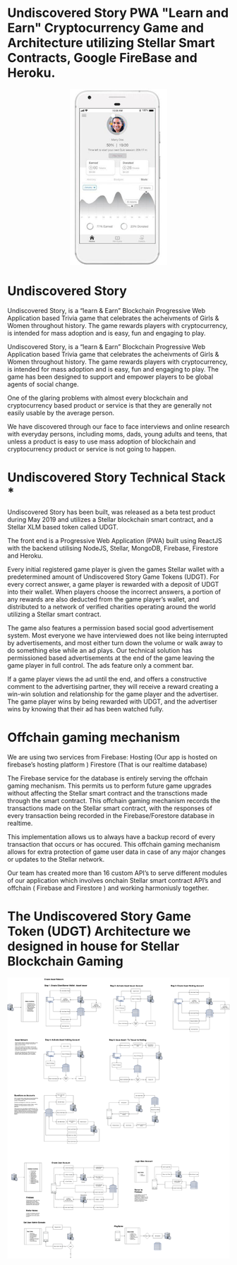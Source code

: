
# Undiscovered Story PWA "Learn and Earn" Cryptocurrency Game and Architecture utilizing Stellar Smart Contracts, Google FireBase and Heroku.


<p align="center"><!-- <img src="https://cloud.githubusercontent.com/assets/124117/22330270/bb6b2728-e408-11e6-9488-d041b317e1e4.png" height="400px"/> -->

<!-- <img src="./images/img1.png" height="400px"/> -->

<img src="./images/img2.png" height="400px"/>


<br />

# Undiscovered Story 

Undiscovered Story, is a “learn & Earn” Blockchain Progressive Web Application based Trivia game that celebrates the acheivments of Girls & Women throughout history.  The game rewards players with cryptocurrency, is intended for mass adoption and is easy, fun and engaging to play. 

Undiscovered Story, is a “learn & Earn” Blockchain Progressive Web Application based Trivia game that celebrates the acheivments of Girls & Women throughout history.  The game rewards players with cryptocurrency, is intended for mass adoption and is easy, fun and engaging to play.  The game has been designed to support and empower players to be global agents of social change.  

One of the glaring problems with almost every blockchain and cryptocurrency based product or service is that they are generally not easily usable by the average person.  

We have discovered through our face to face interviews and online research with everyday persons, including moms, dads, young adults and teens, that unless a product is easy to use mass adoption of blockchain and cryptocurrency product or service is not going to happen.

# Undiscovered Story Technical Stack *
Undiscovered Story has been built, was released as a beta test product during May 2019 and utilizes a Stellar blockchain smart contract, and a Stellar XLM based token called UDGT. 

The front end is a Progressive Web Application (PWA) built using ReactJS with the backend utilising NodeJS, Stellar, MongoDB, Firebase, Firestore and Heroku.

Every initial registered game player is given the games Stellar wallet with a predetermined amount of Undiscovered Story Game Tokens (UDGT). For every correct answer, a game player is rewarded with a deposit of UDGT into their wallet. When players choose the incorrect answers, a portion of any rewards are also deducted from the game player’s wallet, and distributed to a network of verified charities operating around the world utilizing a Stellar smart contract.

The game also features a permission based social good advertisement system.  Most everyone we have interviewed does not like being interrupted by advertisements, and most either turn down the volume or walk away to do something else while an ad plays.  Our technical solution has permissioned based advertisements at the end of the game leaving the game player in full control. 
The ads feature only a comment bar.  

If a game player views the ad until the end, and offers a constructive comment to the advertising partner, they will receive a reward creating a win-win solution and relationship for the game player and the advertiser.   The game player wins by being rewarded with UDGT, and the advertiser wins by knowing that their ad has been watched fully.

# Offchain gaming mechanism
We are using two services from Firebase: 
Hosting (Our app is hosted on firebase’s hosting platform )
Firestore (That is our realtime database) 

The Firebase service for the database is entirely serving the offchain gaming mechanism. This permits us to perform future game upgrades without affecting the Stellar smart contract and the transctions made through the smart contract. 
This offchain gaming mechanism records the transactions made on the Stellar smart contract, with the responses of every transaction being recorded in the Firebase/Forestore database in realtime.

This implementation allows us to always have a backup record of every transaction that occurs or has occured.  This offchain gaming mechanism allows for extra protection of game user data in case of any major changes or updates to the Stellar network. 

Our team has created more than 16 custom  API’s to serve different modules of our application which involves onchain Stellar smart contract API’s and offchain ( Firebase and Firestore ) and working harmoniusly together.


# The Undiscovered Story Game Token (UDGT) Architecture we designed in house for Stellar Blockchain Gaming
<img src="./images/UDGTStellarGamegenesis.png" height="auto"/>
</p>
